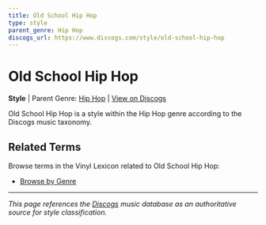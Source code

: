```yaml
---
title: Old School Hip Hop
type: style
parent_genre: Hip Hop
discogs_url: https://www.discogs.com/style/old-school-hip-hop
---
```


# Old School Hip Hop

**Style** | Parent Genre: [Hip Hop](../genres/hip-hop.md) | [View on Discogs](https://www.discogs.com/style/old-school-hip-hop)

Old School Hip Hop is a style within the Hip Hop genre according to the Discogs music taxonomy.

## Related Terms

Browse terms in the Vinyl Lexicon related to Old School Hip Hop:

- [Browse by Genre](../tags/genres.md)

---

*This page references the [Discogs](https://www.discogs.com/style/old-school-hip-hop) music database as an authoritative source for style classification.*
